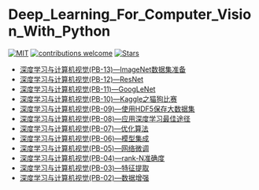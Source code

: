 # Deep_Learning_For_Computer_Vision_With_Python

[![MIT](https://img.shields.io/badge/license-MIT-5eba00.svg)](https://github.com/lonePatient/Deep_Learning_For_Computer_Vision_With_Python/blob/master/LICENSE)
[![contributions welcome](https://img.shields.io/badge/contributions-welcome-brightgreen.svg?style=flat)](https://github.com/lonePatient/Deep_Learning_For_Computer_Vision_With_Python/issues)
[![Stars](https://img.shields.io/github/stars/lonePatient/Deep_Learning_For_Computer_Vision_With_Python.svg?style=social)](https://github.com/lonePatient/Deep_Learning_For_Computer_Vision_With_Python/stargazers)

- [深度学习与计算机视觉(PB-13)—ImageNet数据集准备](https://lonepatient.top/2018/07/01/Deep_Learning_For_Computer_Vision_With_Python_PB_13.html)
- [深度学习与计算机视觉(PB-12)—ResNet](https://lonepatient.top/2018/06/25/Deep_Learning_For_Computer_Vision_With_Python_PB_12.html)
- [深度学习与计算机视觉(PB-11)—GoogLeNet](https://lonepatient.top/2018/06/19/Deep_Learning_For_Computer_Vision_With_Python_PB_11.html)
- [深度学习与计算机视觉(PB-10)—Kaggle之猫狗比赛](https://lonepatient.top/2018/04/19/Deep_Learning_For_Computer_Vision_With_Python_PB_10.html)
- [深度学习与计算机视觉(PB-09)—使用HDF5保存大数据集](https://lonepatient.top/2018/04/09/Deep_Learning_For_Computer_Vision_With_Python_PB_09.html)
- [深度学习与计算机视觉(PB-08)—应用深度学习最佳途径](https://lonepatient.top/2018/04/02/Deep_Learning_For_Computer_Vision_With_Python_PB_08.html)
- [深度学习与计算机视觉(PB-07)—优化算法](https://lonepatient.top/2018/03/25/Deep_Learning_For_Computer_Vision_With_Python_PB_07.html)
- [深度学习与计算机视觉(PB-06)—模型集成](https://lonepatient.top/2018/03/16/Deep_Learning_For_Computer_Vision_With_Python_PB_06.html)
- [深度学习与计算机视觉(PB-05)—网络微调](https://lonepatient.top/2018/03/09/Deep_Learning_For_Computer_Vision_With_Python_PB_05.html)
- [深度学习与计算机视觉(PB-04)—rank-N准确度](https://lonepatient.top/2018/03/02/Deep_Learning_For_Computer_Vision_With_Python_PB_04.html)
- [深度学习与计算机视觉(PB-03)—特征提取](https://lonepatient.top/2018/02/25/Deep_Learning_For_Computer_Vision_With_Python_PB_03.html)
- [深度学习与计算机视觉(PB-02)—数据增强](https://lonepatient.top/2018/02/18/Deep_Learning_For_Computer_Vision_With_Python_PB_02.html)
